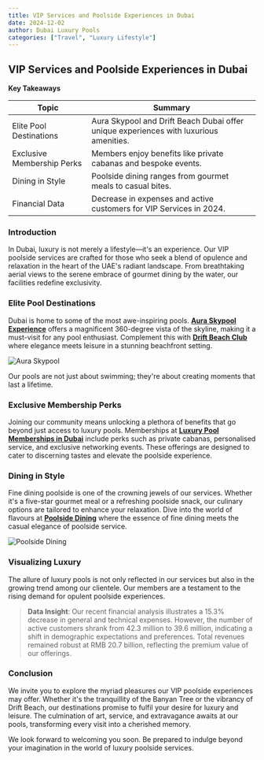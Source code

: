 ```yaml
---
title: VIP Services and Poolside Experiences in Dubai
date: 2024-12-02
author: Dubai Luxury Pools
categories: ["Travel", "Luxury Lifestyle"]
---
```


## VIP Services and Poolside Experiences in Dubai

**Key Takeaways**

| Topic                                        | Summary                                                                          |
|----------------------------------------------|----------------------------------------------------------------------------------|
| Elite Pool Destinations                      | Aura Skypool and Drift Beach Dubai offer unique experiences with luxurious amenities.   |
| Exclusive Membership Perks                   | Members enjoy benefits like private cabanas and bespoke events.                         |
| Dining in Style                              | Poolside dining ranges from gourmet meals to casual bites.                             |
| Financial Data                               | Decrease in expenses and active customers for VIP Services in 2024.                    |

### Introduction

In Dubai, luxury is not merely a lifestyle—it's an experience. Our VIP poolside services are crafted for those who seek a blend of opulence and relaxation in the heart of the UAE's radiant landscape. From breathtaking aerial views to the serene embrace of gourmet dining by the water, our facilities redefine exclusivity.

### Elite Pool Destinations

Dubai is home to some of the most awe-inspiring pools. **[Aura Skypool Experience](https://poolsdubai.com/aura-skypool)** offers a magnificent 360-degree vista of the skyline, making it a must-visit for any pool enthusiast. Complement this with **[Drift Beach Club](https://poolsdubai.com/drift-beach)** where elegance meets leisure in a stunning beachfront setting. 

![Aura Skypool](https://poolsdubai.com/images/aura-skypool.jpg)

Our pools are not just about swimming; they're about creating moments that last a lifetime.

### Exclusive Membership Perks

Joining our community means unlocking a plethora of benefits that go beyond just access to luxury pools. Memberships at **[Luxury Pool Memberships in Dubai](https://poolsdubai.com/luxury-pool-memberships)** include perks such as private cabanas, personalised service, and exclusive networking events. These offerings are designed to cater to discerning tastes and elevate the poolside experience.

### Dining in Style

Fine dining poolside is one of the crowning jewels of our services. Whether it's a five-star gourmet meal or a refreshing poolside snack, our culinary options are tailored to enhance your relaxation. Dive into the world of flavours at **[Poolside Dining](https://poolsdubai.com/poolside-dining)** where the essence of fine dining meets the casual elegance of poolside service.

![Poolside Dining](https://poolsdubai.com/images/poolside-dining.jpg)

### Visualizing Luxury

The allure of luxury pools is not only reflected in our services but also in the growing trend among our clientele. Our members are a testament to the rising demand for opulent poolside experiences. 

> **Data Insight**: Our recent financial analysis illustrates a 15.3% decrease in general and technical expenses. However, the number of active customers shrank from 42.3 million to 39.6 million, indicating a shift in demographic expectations and preferences. Total revenues remained robust at RMB 20.7 billion, reflecting the premium value of our offerings.

### Conclusion

We invite you to explore the myriad pleasures our VIP poolside experiences may offer. Whether it's the tranquillity of the Banyan Tree or the vibrancy of Drift Beach, our destinations promise to fulfil your desire for luxury and leisure. The culmination of art, service, and extravagance awaits at our pools, transforming every visit into a cherished memory. 

We look forward to welcoming you soon. Be prepared to indulge beyond your imagination in the world of luxury poolside services.